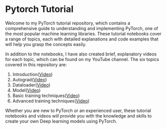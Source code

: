 # Pytorch Tutorial
Welcome to my PyTorch tutorial repository, which contains a comprehensive guide to understanding and implementing PyTorch, one of the most popular machine learning libraries. These tutorial notebooks cover a range of topics, each with detailed explanations and code examples that will help you grasp the concepts easily.

In addition to the notebooks, I have also created brief, explanatory videos for each topic, which can be found on my YouTube channel. The six topics covered in this repository are:

1. Introduction(<a href="https://www.youtube.com/watch?v=m6aGCtyVlfQ">Video</a>)
2. Autograd(<a href="https://www.youtube.com/watch?v=Bx7rwBQUZWQ">Video</a>)
3. Dataloader(<a href="https://www.youtube.com/watch?v=-D91Tj-rfdo">Video</a>)
4. Model(<a href="https://www.youtube.com/watch?v=APsmS9YqkqQ">Video</a>)
5. Basic training techniques(<a href="https://www.youtube.com/watch?v=CAjj3YN2JFY">Video</a>)
6. Advanced training techniques(<a href="https://www.youtube.com/watch?v=P-a-0lqyG0E">Video</a>)


Whether you are new to PyTorch or an experienced user, these tutorial notebooks and videos will provide you with the knowledge and skills to create your own Deep learning models using PyTorch.

